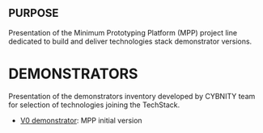## PURPOSE
Presentation of the Minimum Prototyping Platform (MPP) project line dedicated to build and deliver technologies stack demonstrator versions.

# DEMONSTRATORS
Presentation of the demonstrators inventory developed by CYBNITY team for selection of technologies joining the TechStack.

- [V0 demonstrator](demonstrator-v0/README.md): MPP initial version
